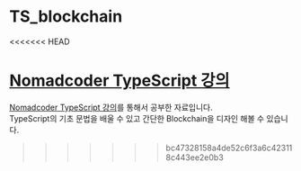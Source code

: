 # TS_blockchain
<<<<<<< HEAD

<a href="https://nomadcoders.co/typescript-for-beginners/lobby">Nomadcoder TypeScript 강의</href>
=======
<a href="https://nomadcoders.co/typescript-for-beginners/lobby">Nomadcoder TypeScript 강의</a>를 통해서 공부한 자료입니다.<br />
TypeScript의 기초 문법을 배울 수 있고 간단한 Blockchain을 디자인 해볼 수 있습니다.
>>>>>>> bc47328158a4de52c6f3a6c423118c443ee2e0b3
